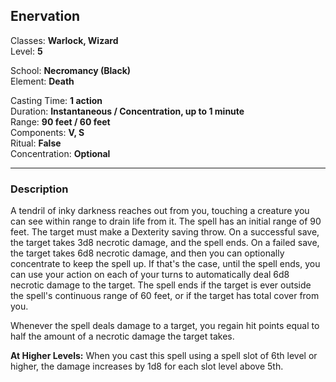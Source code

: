 ## Enervation

Classes: **Warlock, Wizard**  
Level: **5**  

School: **Necromancy (Black)**  
Element: **Death**  

Casting Time: **1 action**  
Duration: **Instantaneous / Concentration, up to 1 minute**  
Range: **90 feet / 60 feet**  
Components: **V, S**  
Ritual: **False**  
Concentration: **Optional**  

------

### Description

A tendril of inky darkness reaches out from you, touching a creature you can see within range to drain life from it. The spell has an initial range of 90 feet. The target must make a Dexterity saving throw. On a successful save, the target takes 3d8 necrotic damage, and the spell ends. On a failed save, the target takes 6d8 necrotic damage, and then you can optionally concentrate to keep the spell up. If that's the case, until the spell ends, you can use your action on each of your turns to automatically deal 6d8 necrotic damage to the target. The spell ends if the target is ever outside the spell's continuous range of 60 feet, or if the target has total cover from you.

Whenever the spell deals damage to a target, you regain hit points equal to half the amount of a necrotic damage the target takes.

**At Higher Levels:** When you cast this spell using a spell slot of 6th level or higher, the damage increases by 1d8 for each slot level above 5th.